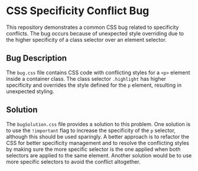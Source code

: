 # CSS Specificity Conflict Bug

This repository demonstrates a common CSS bug related to specificity conflicts.  The bug occurs because of unexpected style overriding due to the higher specificity of a class selector over an element selector.

## Bug Description

The `bug.css` file contains CSS code with conflicting styles for a `<p>` element inside a container class.  The class selector `.highlight` has higher specificity and overrides the style defined for the `p` element, resulting in unexpected styling.

## Solution

The `bugSolution.css` file provides a solution to this problem. One solution is to use the `!important` flag to increase the specificity of the `p` selector, although this should be used sparingly.  A better approach is to refactor the CSS for better specificity management and to resolve the conflicting styles by making sure the more specific selector is the one applied when both selectors are applied to the same element.  Another solution would be to use more specific selectors to avoid the conflict altogether. 